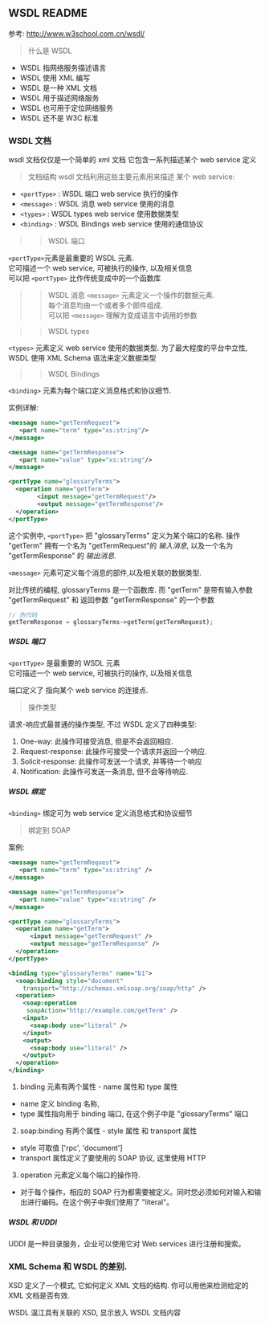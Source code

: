 ## WSDL README

参考: <http://www.w3school.com.cn/wsdl/>

> 什么是 WSDL

- WSDL 指网络服务描述语言
- WSDL 使用 XML 编写
- WSDL 是一种 XML 文档
- WSDL 用于描述网络服务
- WSDL 也可用于定位网络服务
- WSDL 还不是 W3C 标准


### WSDL 文档

wsdl 文档仅仅是一个简单的 xml 文档
它包含一系列描述某个 web service 定义

> 文档结构
wsdl 文档利用这些主要元素用来描述 某个 web service:

- `<portType>` : WSDL 端口 web service 执行的操作
- `<message>` : WSDL 消息 web service 使用的消息
- `<types>` : WSDL types web service 使用数据类型
- `<binding>` : WSDL Bindings web service 使用的通信协议

>> WSDL 端口

`<portType>`元素是最重要的 WSDL 元素.  
它可描述一个 web service, 可被执行的操作, 以及相关信息  
可以把 `<portType>` 比作传统变成中的一个函数库

>> WSDL 消息
`<message>` 元素定义一个操作的数据元素.  
每个消息均由一个或者多个部件组成.  
可以把 `<message>` 理解为变成语言中调用的参数

>> WSDL types

`<types>` 元素定义 web service 使用的数据类型.
为了最大程度的平台中立性, WSDL 使用 XML Schema 语法来定义数据类型  


>> WSDL Bindings

`<binding>` 元素为每个端口定义消息格式和协议细节.

实例详解:

```xml
<message name="getTermRequest">
   <part name="term" type="xs:string"/>
</message>

<message name="getTermResponse">
   <part name="value" type="xs:string"/>
</message>

<portType name="glossaryTerms">
  <operation name="getTerm">
        <input message="getTermRequest"/>
        <output message="getTermResponse"/>
  </operation>
</portType>
```

这个实例中, `<portType>` 把 "glossaryTerms" 定义为某个端口的名称.
操作 "getTerm" 拥有一个名为 "getTermRequest"的 *输入消息*,
以及一个名为 "getTermResponse" 的 *输出消息*.

`<message>` 元素可定义每个消息的部件,以及相关联的数据类型.

对比传统的编程, glossaryTerms 是一个函数库. 而 "getTerm" 是带有输入参数 
"getTermRequest" 和 返回参数 "getTermResponse" 的一个参数

```php
// 伪代码
getTermResponse = glossaryTerms->getTerm(getTermRequest);
```


##### WSDL 端口

`<portType>` 是最重要的 WSDL 元素  
它可描述一个 web service, 可被执行的操作, 以及相关信息  

端口定义了 指向某个 web service 的连接点.

> 操作类型

请求-响应式最普通的操作类型, 不过 WSDL 定义了四种类型:

1. One-way: 此操作可接受消息, 但是不会返回相应.
2. Request-response: 此操作可接受一个请求并返回一个响应.
3. Solicit-response: 此操作可发送一个请求, 并等待一个响应
4. Notification: 此操作可发送一条消息, 但不会等待响应.

##### WSDL 绑定

`<binding>` 绑定可为 web service 定义消息格式和协议细节

> 绑定到 SOAP

案例:  

```xml
<message name="getTermRequest">
   <part name="term" type="xs:string" />
</message>

<message name="getTermResponse">
   <part name="value" type="xs:string" />
</message>

<portType name="glossaryTerms">
  <operation name="getTerm">
      <input message="getTermRequest" />
      <output message="getTermResponse" />
  </operation>
</portType>

<binding type="glossaryTerms" name="b1">
  <soap:binding style="document"
    transport="http://schemas.xmlsoap.org/soap/http" />
  <operation>
    <soap:operation
     soapAction="http://example.com/getTerm" />
    <input>
      <soap:body use="literal" />
    </input>
    <output>
      <soap:body use="literal" />
    </output>
  </operation>
</binding>
```

1. binding 元素有两个属性 - name 属性和 type 属性
  - name 定义 binding 名称, 
  - type 属性指向用于 binding 端口, 在这个例子中是 "glossaryTerms" 端口
2. soap:binding 有两个属性 - style 属性 和 transport 属性
  - style 可取值 ['rpc', 'document']
  - transport 属性定义了要使用的 SOAP 协议, 这里使用 HTTP
3. operation 元素定义每个端口的操作符.
  - 对于每个操作，相应的 SOAP 行为都需要被定义。同时您必须如何对输入和输出进行编码。在这个例子中我们使用了 "literal"。

##### WSDL 和 UDDI

UDDI 是一种目录服务，企业可以使用它对 Web services 进行注册和搜索。


### XML Schema 和 WSDL 的差别.

XSD 定义了一个模式, 它如何定义 XML 文档的结构.
你可以用他来检测给定的 XML 文档是否有效.

WSDL 温江具有关联的 XSD, 显示放入 WSDL 文档内容
